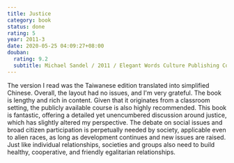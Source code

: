 ```yaml
---
title: Justice
category: book
status: done
rating: 5
year: 2011-3
date: 2020-05-25 04:09:27+08:00
douban:
  rating: 9.2
  subtitle: Michael Sandel / 2011 / Elegant Words Culture Publishing Co., Ltd.
---
```


The version I read was the Taiwanese edition translated into simplified Chinese. Overall, the layout had no issues, and I'm very grateful. The book is lengthy and rich in content. Given that it originates from a classroom setting, the publicly available course is also highly recommended. This book is fantastic, offering a detailed yet unencumbered discussion around justice, which has slightly altered my perspective. The debate on social issues and broad citizen participation is perpetually needed by society, applicable even to alien races, as long as development continues and new issues are raised. Just like individual relationships, societies and groups also need to build healthy, cooperative, and friendly egalitarian relationships.
